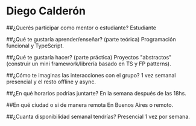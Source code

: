 # Diego Calderón

##¿Querés participar como mentor o estudiante?
Estudiante

##¿Qué te gustaría aprender/enseñar? (parte teórica)
Programación funcional y TypeScript.

##¿Qué te gustaría hacer? (parte práctica)
Proyectos "abstractos" (construir un mini framework/librería basado en TS y FP patterns).

##¿Cómo te imaginas las interacciones con el grupo?
1 vez semanal presencial y el resto offline y async.

##¿En qué horarios podrias juntarte?
En la semana después de las 18hs.

##En qué ciudad o si de manera remota
En Buenos Aires o remoto.

##¿Cuanta disponibilidad semanal tendrías?
Presencial 1 vez por semana.